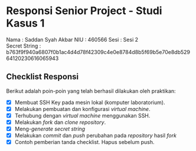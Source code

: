# Responsi Senior Project - Studi Kasus 1

Nama : Saddan Syah Akbar
NIU : 460566
Sesi : Sesi 2  
Secret String :  b763f9f940a6807f0b1ac4d4d78f42309c4e0e8784d8b5f69b5e70e8db52964120230616065943

## Checklist Responsi

Berikut adalah poin-poin yang telah berhasil dilakukan oleh praktikan:

- [x] Membuat SSH Key pada mesin lokal (komputer laboratorium).
- [x] Melakukan pembuatan dan konfigurasi _virtual machine_.
- [x] Terhubung dengan _virtual machine_ menggunakan SSH.
- [x] Melakukan _fork_ dan _clone_ _repository_.
- [x] Meng-_generate_ _secret string_
- [x] Melakukan _commit_ dan _push_ perubahan pada _repository_ hasil _fork_
- [x] Contoh pemberian tanda checklist. Hapus sebelum push.
